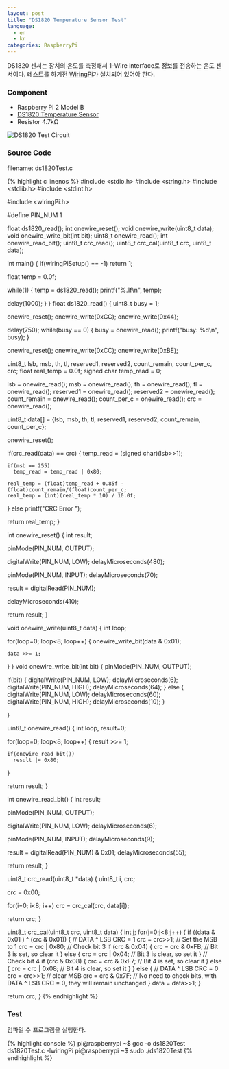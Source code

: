 ```yaml
---
layout: post
title: "DS1820 Temperature Sensor Test"
language:
  - en
  - kr
categories: RaspberryPi
---
```

DS1820 센서는 장치의 온도를 측정해서 1-Wire interface로 정보를 전송하는 온도 센서이다. 테스트를 하기전 [WiringPi]({{site.url}}/raspberrypi/2016/05/20/wiringPi-installation-en.html)가 설치되어 있어야 한다.

### Component

* Raspberry Pi 2 Model B
* [DS1820 Temperature Sensor](http://www.micropik.com/PDF/ds1820.pdf)
* Resistor 4.7kΩ

![DS1820 Test Circuit]({{site.url}}/images/rpi_ds1820_test.png)

### Source Code

filename: ds1820Test.c

{% highlight c linenos %}
#include <stdio.h>
#include <string.h>
#include <stdlib.h>
#include <stdint.h>

#include <wiringPi.h>

#define PIN_NUM 1

float ds1820_read();
int onewire_reset();
void onewire_write(uint8_t data);
void onewire_write_bit(int bit);
uint8_t onewire_read();
int onewire_read_bit();
uint8_t crc_read();
uint8_t crc_cal(uint8_t crc, uint8_t data);

int main()
{
  if(wiringPiSetup() == -1)
    return 1;

  float temp = 0.0f;

  while(1)
  {
    temp = ds1820_read();
    printf("%.1f\n", temp);

   delay(1000);
  }
}
float ds1820_read()
{
  uint8_t busy = 1;

  onewire_reset();
  onewire_write(0xCC);
  onewire_write(0x44);

  delay(750);
  while(busy == 0)
  {
    busy = onewire_read();
    printf("busy: %d\n", busy);
  }

  onewire_reset();
  onewire_write(0xCC);
  onewire_write(0xBE);

  uint8_t lsb, msb, th, tl, reserved1, reserved2, count_remain, count_per_c, crc;
  float real_temp = 0.0f;
  signed char temp_read = 0;

  lsb = onewire_read();
  msb = onewire_read();
  th = onewire_read();
  tl = onewire_read();
  reserved1 = onewire_read();
  reserved2 = onewire_read();
  count_remain = onewire_read();
  count_per_c = onewire_read();
  crc = onewire_read();

  uint8_t data[] = {lsb, msb, th, tl, reserved1, reserved2, count_remain, count_per_c};

  onewire_reset();

  if(crc_read(data) == crc)
  {
    temp_read = (signed char)(lsb>>1);

    if(msb == 255)
      temp_read = temp_read | 0x80;

    real_temp = (float)temp_read + 0.85f - (float)count_remain/(float)count_per_c;
    real_temp = (int)(real_temp * 10) / 10.0f;
  }
  else
    printf("CRC Error  ");

  return real_temp;
}

int onewire_reset()
{
  int result;

  pinMode(PIN_NUM, OUTPUT);

  digitalWrite(PIN_NUM, LOW);
  delayMicroseconds(480);

  pinMode(PIN_NUM, INPUT);
  delayMicroseconds(70);

  result = digitalRead(PIN_NUM);

  delayMicroseconds(410);

  return result;
}

void onewire_write(uint8_t data)
{
  int loop;

  for(loop=0; loop<8; loop++)
  {
    onewire_write_bit(data & 0x01);

    data >>= 1;
  }
}
void onewire_write_bit(int bit)
{
  pinMode(PIN_NUM, OUTPUT);

  if(bit)
  {
    digitalWrite(PIN_NUM, LOW);
    delayMicroseconds(6);
    digitalWrite(PIN_NUM, HIGH);
    delayMicroseconds(64);
  }
  else
  {
    digitalWrite(PIN_NUM, LOW);
    delayMicroseconds(60);
    digitalWrite(PIN_NUM, HIGH);
    delayMicroseconds(10);
  }

}

uint8_t onewire_read()
{
  int loop, result=0;

  for(loop=0; loop<8; loop++)
  {
    result >>= 1;

    if(onewire_read_bit())
      result |= 0x80;
  }

  return result;
}

int onewire_read_bit()
{
  int result;

  pinMode(PIN_NUM, OUTPUT);

  digitalWrite(PIN_NUM, LOW);
  delayMicroseconds(6);

  pinMode(PIN_NUM, INPUT);
  delayMicroseconds(9);

  result = digitalRead(PIN_NUM) & 0x01;
  delayMicroseconds(55);

  return result;
}

uint8_t crc_read(uint8_t *data)
{
 uint8_t i, crc;

 crc = 0x00;

 for(i=0; i<8; i++)
  crc = crc_cal(crc, data[i]);

 return crc;
}

uint8_t crc_cal(uint8_t crc, uint8_t data)
{
  int j;
  for(j=0;j<8;j++) {
      if ((data & 0x01 ) ^ (crc & 0x01)) {
	  // DATA ^ LSB CRC = 1
	  crc = crc>>1;
	  // Set the MSB to 1
	  crc = crc | 0x80;
	  // Check bit 3
	  if (crc & 0x04) {
	      crc = crc & 0xFB; // Bit 3 is set, so clear it
	  } else {
	      crc = crc | 0x04; // Bit 3 is clear, so set it
	  }
	  // Check bit 4
	  if (crc & 0x08) {
	      crc = crc & 0xF7; // Bit 4 is set, so clear it
	  } else {
	      crc = crc | 0x08; // Bit 4 is clear, so set it
	  }
      } else {
	  // DATA ^ LSB CRC = 0
	  crc = crc>>1;
	  // clear MSB
	  crc = crc & 0x7F;
	  // No need to check bits, with DATA ^ LSB CRC = 0, they will remain unchanged
      }
      data = data>>1;
  }

  return crc;
}
{% endhighlight %}

### Test

컴파일 수 프로그램을 실행한다.

{% highlight console %}
pi@raspberrypi ~$ gcc -o ds1820Test ds1820Test.c -lwiringPi
pi@raspberrypi ~$ sudo ./ds1820Test
{% endhighlight %}
